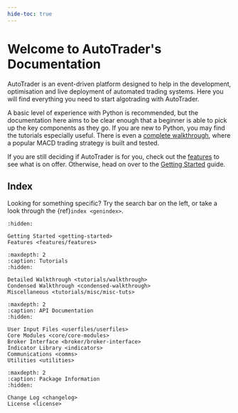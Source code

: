 ```yaml
---
hide-toc: true
---
```


# Welcome to AutoTrader's Documentation

AutoTrader is an event-driven platform designed to help in the development, optimisation and live 
deployment of automated trading systems. Here you will find everything you need to start 
algotrading with AutoTrader.

A basic level of experience with Python is recommended, but the documentation here 
aims to be clear enough that a beginner is able to pick up the key components as they go. If you are 
new to Python, you may find the tutorials especially useful. There is even a 
[complete walkthrough](walkthrough), where a popular MACD trading strategy is built and tested.

If you are still deciding if AutoTrader is for you, check out the [features](features-landing) to 
see what is on offer. Otherwise, head on over to the [Getting Started](getting-started) guide.


## Index
Looking for something specific? Try the search bar on the left, or take a look through the 
{ref}`index <genindex>`.



```{toctree}
:hidden:

Getting Started <getting-started>
Features <features/features>
```

```{toctree}
:maxdepth: 2
:caption: Tutorials
:hidden:

Detailed Walkthrough <tutorials/walkthrough>
Condensed Walkthrough <condensed-walkthrough>
Miscellaneous <tutorials/misc/misc-tuts>
```

```{toctree}
:maxdepth: 2
:caption: API Documentation
:hidden:
   
User Input Files <userfiles/userfiles>
Core Modules <core/core-modules>
Broker Interface <broker/broker-interface>
Indicator Library <indicators>
Communications <comms>
Utilities <utilities>
```

```{toctree}
:maxdepth: 2
:caption: Package Information
:hidden:

Change Log <changelog>
License <license>
```